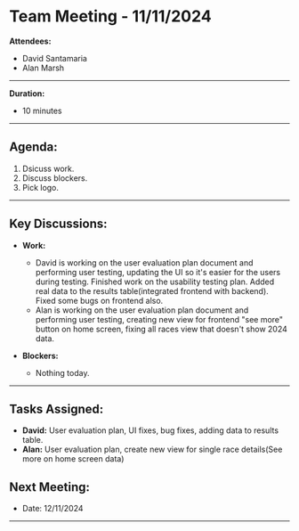 # Team Meeting - 11/11/2024


**Attendees:**  
- David Santamaria
- Alan Marsh

---

**Duration:**
- 10 minutes

---

## Agenda:

1. Dsicuss work.
2. Discuss blockers.
3. Pick logo.

---

## Key Discussions:

- **Work:**
  - David is working on the user evaluation plan document and performing user testing, updating the UI so it's easier for the users during testing. Finished work on the usability testing plan. Added real data to the results table(integrated frontend with backend). Fixed some bugs on frontend also.
  - Alan is working on the user evaluation plan document and performing user testing, creating new view for frontend "see more" button on home screen, fixing all races view that doesn't show 2024 data.

- **Blockers:**
  - Nothing today.

---

## Tasks Assigned:

- **David:**  User evaluation plan, UI fixes, bug fixes, adding data to results table.
- **Alan:** User evaluation plan, create new view for single race details(See more on home screen data)

## Next Meeting:
- Date: 12/11/2024

---